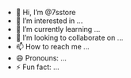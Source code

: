 - 👋 Hi, I’m @7sstore
- 👀 I’m interested in ...
- 🌱 I’m currently learning ...
- 💞️ I’m looking to collaborate on ...
- 📫 How to reach me ...
- 😄 Pronouns: ...
- ⚡ Fun fact: ...

<!---
7sstore/7sstore is a ✨ special ✨ repository because its `README.md` (this file) appears on your GitHub profile.
You can click the Preview link to take a look at your changes.
--->
